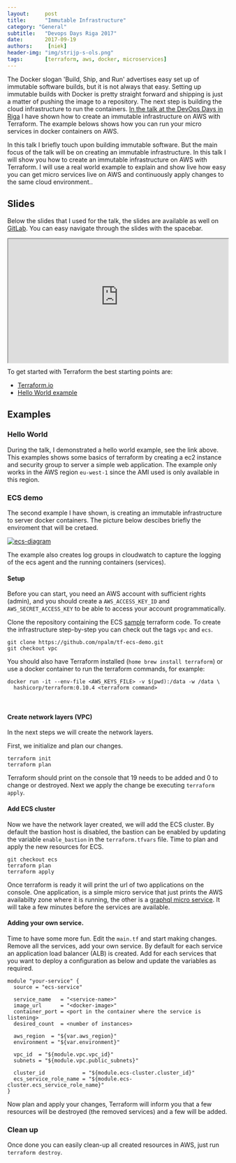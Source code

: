 ```yaml
---
layout:     post
title:      "Immutable Infrastructure"
category: "General"
subtitle:   "Devops Days Riga 2017"
date:       2017-09-19
authors:     [niek]
header-img: "img/strijp-s-ols.png"
tags:       [terraform, aws, docker, microservices]
---
```


The Docker slogan 'Build, Ship, and Run' advertises easy set up of immutable software builds, but it is not always that easy. Setting up immutable builds with Docker is pretty straight forward and shipping is just a matter of pushing the image to a repository. The next step is building the cloud infrastructure to run the containers. [In the talk at the DevOps Days in Riga](https://www.devopsdays.org/events/2017-riga/program/niek-palm/) I have shown how to create an immutable infrastructure on AWS with Terraform. The example belows shows how you can run your micro services in docker containers on AWS.


In this talk I briefly touch upon building immutable software. But the main focus of the talk will be on creating an immutable infrastructure. In this talk I will show you how to create an immutable infrastructure on AWS with Terraform. I will use a real world example to explain and show live how easy you can get micro services live on AWS and continuously apply changes to the same cloud environment..

## Slides
Below the slides that I used for the talk, the slides are available as well on [GitLab](https://immutable-infrastructure.gitlab.io/dodr-2017/). You can easy navigate through the slides with the spacebar.

<div style="position:relative; width:100%; height:0px; padding-bottom:56.25%;">
    <iframe style="position:absolute; left:0; top:0; width:100%; height:100%"
        src="https://immutable-infrastructure.gitlab.io/dodr-2017/">
    </iframe>
</div>

To get started with Terraform the best starting points are:
- [Terraform.io](https://www.terraform.io/intro/examples/)
- [Hello World example](https://github.com/npalm/tf-helloworld-demo)

## Examples

### Hello World
During the talk, I demonstrated a hello world example, see the link above. This examples shows some basics of terraform by creating a ec2 instance and security group to server a simple web application. The example only works in the AWS region `eu-west-1` since the AMI used is only available in this region.

### ECS demo
The second example I have shown, is creating an immutable infrastructure to server docker containers. The picture below descibes briefly the enviroment that will be cretaed.

<a href="#">
    <img src="{{ site.baseurl }}/img/20170919-immutable-infra/ecs-black.png" alt="ecs-diagram">
</a>

The example also creates log groups in cloudwatch to capture the logging of the ecs agent and the running containers (services).

#### Setup
Before you can start, you need an AWS account with sufficient rights (admin), and you should create a `AWS_ACCESS_KEY_ID` and `AWS_SECRET_ACCESS_KEY` to be able to access your account programmatically.

Clone the repository containing the ECS [sample](https://github.com/npalm/tf-ecs-demo.git) terraform code. To create the infrastructure step-by-step you can check out the tags `vpc` and `ecs`.

```
git clone https://github.com/npalm/tf-ecs-demo.git
git checkout vpc
```
You should also have Terraform installed (`home brew install terraform`) or use a docker container to run the terraform commands, for example:
```
docker run -it --env-file <AWS_KEYS_FILE> -v $(pwd):/data -w /data \
  hashicorp/terraform:0.10.4 <terraform command>
```
<br>

#### Create network layers (VPC)
In the next steps we will create the network layers.

First, we initialize and plan our changes.
```
terraform init
terraform plan
```
Terraform should print on the console that 19 needs to be added and 0 to change or destroyed. Next we apply the change be executing `terraform apply`.

#### Add ECS cluster
Now we have the network layer created, we will add the ECS cluster. By default the bastion host is disabled, the bastion can be enabled by updating the variable `enable_bastion` in the `terraform.tfvars` file. Time to plan and apply the new resources for ECS.
```
git checkout ecs
terraform plan
terraform apply
```
Once terraform is ready it will print the url of two applications on the console. One application, is a simple micro service that just prints the AWS availabilty zone where it is running, the other is a [graphql micro service](/2017/05/20/nextbuild-graphql/). It will take a few minutes before the services are available.

#### Adding your own service.
Time to have some more fun. Edit the `main.tf` and start making changes. Remove all the services, add your own service. By default for each service an application load balancer (ALB) is created. Add for each services that you want to deploy a configuration as below and update the variables as required.

```
module "your-service" {
  source = "ecs-service"

  service_name   = "<service-name>"
  image_url      = "<docker-image>"
  container_port = <port in the container where the service is listening>
  desired_count  = <number of instances>

  aws_region  = "${var.aws_region}"
  environment = "${var.environment}"

  vpc_id  = "${module.vpc.vpc_id}"
  subnets = "${module.vpc.public_subnets}"

  cluster_id            = "${module.ecs-cluster.cluster_id}"
  ecs_service_role_name = "${module.ecs-cluster.ecs_service_role_name}"
}
```
Now plan and apply your changes, Terraform will inform you that a few resources will be destroyed (the removed services) and a few will be added.


### Clean up
Once done you can easily clean-up all created resources in AWS, just run `terraform destroy`.
